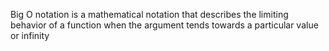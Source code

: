 Big O notation is a mathematical notation that describes the limiting behavior of a function when the argument tends towards a particular value or infinity
